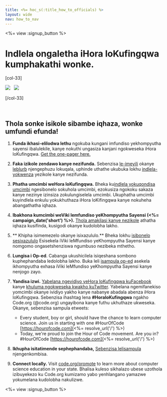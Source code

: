 ```yaml
---
title: <%= hoc_s(:title_how_to_officials) %>
layout: wide
nav: how_to_nav
---
```

<%= view :signup_button %>

# Indlela ongaletha iHora loKufingqwa kumphakathi wonke.

[col-33]

![](/images/fit-275/highlight-obama.png)&nbsp;&nbsp;&nbsp;![](/images/fit-246/dan.jpg)

[/col-33]

<p style="clear:both">&nbsp;</p>

## Thola sonke isikole sibambe iqhaza, wonke umfundi efunda!

1. **Funda ikhasi-elilodwa lethu** ngokuba kungani imfundiso yekhompyutha sayensi ibalulekile, kanye nokuthi ungasiza kanjani ngokweseka iHora loKufingqwa. [Get the one-pager here.](/files/hoc-one-pager.pdf)

2. **Faka izikole zendawo kanye nezifunda.** Sebenzisa [ le-imeyili](<%= resolve_url('/promote/resources#sample-emails') %>) okanye [leblurb](<%= resolve_url('/promote/stats') %>) njengephuzu lokuqala, uphinde uthathe ukubuka lokhu [indlela-yokwenza](<%= resolve_url('/how-to') %>) yezikole kanye nezifunda.

3. **Phatha umcimbi weHora loKufingqwa.** Bheka ku[indlela yokuqondisa umcimbi](<%= resolve_url('/how-to/events') %>) ngesibonelo sokuhola umcimbi, ezokusiza ngokoku sakaza kanye nezinye izinsiza zokulungiselela umcimbi. Ukuphatha umcimbi kuyindlela enkulu yokukhuthaza iHora loKifingqwa kanye nokuheha abangathatha iqhaza.

4. **Ibakhona kumcimbi weViki lemfundiso yeKhompyutha Sayensi (<%= campaign_date('short') %>).** [Thola amakilasi kanye nezikole](<%= resolve_url('/events') %>) athatha iqhaza kusifinda, kusigodi okanye kudolobha lakho.

5. ** Khipha isimemezelo okanye isixazululo.** Bheka lokhu [ isibonelo sesixazululo](<%= resolve_url('resources/proclamation') %>) Esisekela iViki leMfundiso yeKhompyutha Sayensi kanye nomgomo ongasetshenziswa ngumbuso nezibeka mthetho.

6. **Lungisa i Op-ed**. Cabanga ukushicilela isiqeshana sombono kuphephandaba ledolobha lakho. Buka leli [isampula op-ed](<%= resolve_url('/promote/op-ed') %>) asekela ikhompyutha exhasa iViki leMfundiso yeKhompyutha Sayensi kanye nenjogo zayo.

7. **Yandisa izwi.** [Yabelana ngevidiyo yeHora loKufingqwa kuFacebook](https://www.facebook.com/sharer/sharer.php?u=http%3A%2F%2Fhourofcode.com%2Fus) kanye [khuluma ngokweseka kwakho kuTwitter](https://twitter.com/intent/tweet?url=http%3A%2F%2Fhourofcode.com&text=I%27m%20participating%20in%20this%20year%27s%20%23HourOfCode%2C%20are%20you%3F%20%40codeorg&original_referer=https%3A%2F%2Fwww.google.com%2Furl%3Fq%3Dhttps%253A%252F%252Ftwitter.com%252Fshare%253Fhashtags%253D%2526amp%253Brelated%253Dcodeorg%2526amp%253Btext%253DI%252527m%252Bparticipating%252Bin%252Bthis%252Byear%252527s%252B%252523HourOfCode%25252C%252Bare%252Byou%25253F%252B%252540codeorg%2526amp%253Burl%253Dhttp%25253A%25252F%25252Fhourofcode.com%26sa%3DD%26sntz%3D1%26usg%3DAFQjCNE1GLTUbKZfMlEh9Aj5w0iswz6PYQ&related=codeorg&hashtags=). Yabelana ngemifanekiso yomcimbi okanye ividiyo yakho kanye nabanye abadala abenza iHora loKufingqwa. Sebenzisa ihashtag lena **#HoraloKufingqwa** ngakho Code.org (@code.org) ungayibona kanye futhu ukhuthaze ukweseka. Okanye, sebenzisa sampula etweets:
    
    - Every student, boy or girl, should have the chance to learn computer science. Join us in starting with one #HourOfCode [https://hourofcode.com](<%= resolve_url('/') %>)
    - Today, we're proud to join the Hour of Code movement. Are you in? #HourOfCode [https://hourofcode.com](<%= resolve_url('/') %>)   
          
        

8. **Ikhupha isitatimende sephephandaba,** [ Sebenzisa lelisampula](<%= resolve_url('/promote/official-press-release') %>) njengenkombisa.

9. **Connect locally.** Visit [code.org/promote](<%= codeorg_url('/promote') %>) to learn more about computer science education in your state. Bhalisa kuleso sikhalazo ubese uzothola izibuyekezo ku Code.org kumizamo yabo yenhlangano yamazwe yokumelana kudolobha nakulizwe.

<%= view :signup_button %>